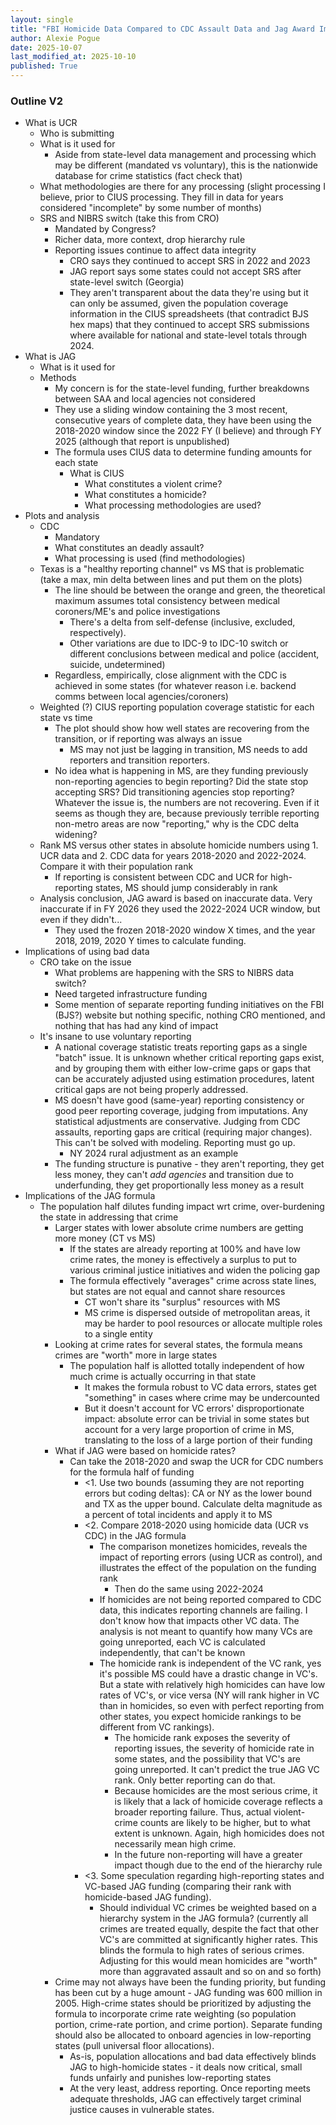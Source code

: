 ```yaml
---
layout: single
title: "FBI Homicide Data Compared to CDC Assault Data and Jag Award Implications for Some States"
author: Alexie Pogue
date: 2025-10-07
last_modified_at: 2025-10-10
published: True
---
```


### Outline V2
- What is UCR 
    - Who is submitting
    - What is it used for
        - Aside from state-level data management and processing which may be different (mandated vs voluntary), this is the nationwide database for crime statistics (fact check that)
    - What methodologies are there for any processing (slight processing I believe, prior to CIUS processing. They fill in data for years considered "incomplete" by some number of months) 
    - SRS and NIBRS switch (take this from CRO)
        - Mandated by Congress?
        - Richer data, more context, drop hierarchy rule
        - Reporting issues continue to affect data integrity
            - CRO says they continued to accept SRS in 2022 and 2023 
            - JAG report says some states could not accept SRS after state-level switch (Georgia)
            - They aren't transparent about the data they're using but it can only be assumed, given the population coverage information in the CIUS spreadsheets (that contradict BJS hex maps) that they continued to accept SRS submissions where available for national and state-level totals through 2024. 
- What is JAG
    - What is it used for
    - Methods
        - My concern is for the state-level funding, further breakdowns between SAA and local agencies not considered
        - They use a sliding window containing the 3 most recent, consecutive years of complete data, they have been using the 2018-2020 window since the 2022 FY (I believe) and through FY 2025 (although that report is unpublished)
        - The formula uses CIUS data to determine funding amounts for each state
            - What is CIUS
                - What constitutes a violent crime? 
                - What constitutes a homicide?
                - What processing methodologies are used? 
- Plots and analysis
    - CDC 
        - Mandatory
        - What constitutes an deadly assault?
        - What processing is used (find methodologies)
    - Texas is a "healthy reporting channel" vs MS that is problematic (take a max, min delta between lines and put them on the plots)
        - The line should be between the orange and green, the theoretical maximum assumes total consistency between medical coroners/ME's and police investigations 
            - There's a delta from self-defense (inclusive, excluded, respectively). 
            - Other variations are due to IDC-9 to IDC-10 switch or different conclusions between medical and police (accident, suicide, undetermined)
        - Regardless, empirically, close alignment with the CDC is achieved in some states (for whatever reason i.e. backend comms between local agencies/coroners) 
    - Weighted (?) CIUS reporting population coverage statistic for each state vs time
        - The plot should show how well states are recovering from the transition, or if reporting was always an issue
            - MS may not just be lagging in transition, MS needs to add reporters and transition reporters.
        - No idea what is happening in MS, are they funding previously non-reporting agencies to begin reporting? Did the state stop accepting SRS? Did transitioning agencies stop reporting? Whatever the issue is, the numbers are not recovering. Even if it seems as though they are, because previously terrible reporting non-metro areas are now "reporting," why is the CDC delta widening? 
    - Rank MS versus other states in absolute homicide numbers using 1. UCR data and 2. CDC data for years 2018-2020 and 2022-2024. Compare it with their population rank
        - If reporting is consistent between CDC and UCR for high-reporting states, MS should jump considerably in rank
    - Analysis conclusion, JAG award is based on inaccurate data. Very inaccurate if in FY 2026 they used the 2022-2024 UCR window, but even if they didn't...
        - They used the frozen 2018-2020 window X times, and the year 2018, 2019, 2020 Y times to calculate funding. 
- Implications of using bad data
    - CRO take on the issue
        - What problems are happening with the SRS to NIBRS data switch? 
        - Need targeted infrastructure funding
        - Some mention of separate reporting funding initiatives on the FBI (BJS?) website but nothing specific, nothing CRO mentioned, and nothing that has had any kind of impact
    - It's insane to use voluntary reporting 
        - A national coverage statistic treats reporting gaps as a single "batch" issue. It is unknown whether critical reporting gaps exist, and by grouping them with either low-crime gaps or gaps that can be accurately adjusted using estimation procedures, latent critical gaps are not being properly addressed. 
        - MS doesn't have good (same-year) reporting consistency or good peer reporting coverage, judging from imputations. Any statistical adjustments are conservative. Judging from CDC assaults, reporting gaps are critical (requiring major changes). This can't be solved with modeling. Reporting must go up. 
            - NY 2024 rural adjustment as an example
        - The funding structure is punative - they aren't reporting, they get less money, they can't *add agencies* and transition due to underfunding, they get proportionally less money as a result
- Implications of the JAG formula 
    - The population half dilutes funding impact wrt crime, over-burdening the state in addressing that crime
        - Larger states with lower absolute crime numbers are getting more money (CT vs MS)
            - If the states are already reporting at 100% and have low crime rates, the money is effectively a surplus to put to various criminal justice initiatives and widen the policing gap
            - The formula effectively "averages" crime across state lines, but states are not equal and cannot share resources 
                - CT won't share its "surplus" resources with MS
                - MS crime is dispersed outside of metropolitan areas, it may be harder to pool resources or allocate multiple roles to a single entity
        - Looking at crime rates for several states, the formula means crimes are "worth" more in large states  
            - The population half is allotted totally independent of how much crime is actually occurring in that state  
                - It makes the formula robust to VC data errors, states get "something" in cases where crime may be undercounted  
                - But it doesn't account for VC errors' disproportionate impact: absolute error can be trivial in some states but account for a very large proportion of crime in MS, translating to the loss of a large portion of their funding
        - What if JAG were based on homicide rates?  
            - Can take the 2018-2020 and swap the UCR for CDC numbers for the formula half of funding  
                - <1. Use two bounds (assuming they are not reporting errors but coding deltas): CA or NY as the lower bound and TX as the upper bound. Calculate delta magnitude as a percent of total incidents and apply it to MS  
                - <2. Compare 2018-2020 using homicide data (UCR vs CDC) in the JAG formula 
                    - The comparison monetizes homicides, reveals the impact of reporting errors (using UCR as control), and illustrates the effect of the population on the funding rank  
                        - Then do the same using 2022-2024
                    - If homicides are not being reported compared to CDC data, this indicates reporting channels are failing. I don't know how that impacts other VC data. The analysis is not meant to quantify how many VCs are going unreported, each VC is calculated independently, that can't be known  
                    - The homicide rank is independent of the VC rank, yes it's possible MS could have a drastic change in VC's. But a state with relatively high homicides can have low rates of VC's, or vice versa (NY will rank higher in VC than in homicides, so even with perfect reporting from other states, you expect homicide rankings to be different from VC rankings).  
                        - The homicide rank exposes the severity of reporting issues, the severity of homicide rate in some states, and the possibility that VC's are going unreported. It can't predict the true JAG VC rank. Only better reporting can do that.  
                        - Because homicides are the most serious crime, it is likely that a lack of homicide coverage reflects a broader reporting failure. Thus, actual violent-crime counts are likely to be higher, but to what extent is unknown. Again, high homicides does not necessarily mean high crime. 
                        - In the future non-reporting will have a greater impact though due to the end of the hierarchy rule
                - <3. Some speculation regarding high-reporting states and VC-based JAG funding (comparing their rank with homicide-based JAG funding).  
                    - Should individual VC crimes be weighted based on a hierarchy system in the JAG formula? (currently all crimes are treated equally, despite the fact that other VC's are committed at significantly higher rates. This blinds the formula to high rates of serious crimes. Adjusting for this would mean homicides are "worth" more than aggravated assault and so on and so forth)
        - Crime may not always have been the funding priority, but funding has been cut by a huge amount - JAG funding was 600 million in 2005. High-crime states should be prioritized by adjusting the formula to incorporate crime rate weighting (so population portion, crime-rate portion, and crime portion). Separate funding should also be allocated to onboard agencies in low-reporting states (pull universal floor allocations). 
            - As-is, population allocations and bad data effectively blinds JAG to high-homicide states - it deals now critical, small funds unfairly and punishes low-reporting states 
            - At the very least, address reporting. Once reporting meets adequate thresholds, JAG can effectively target criminal justice causes in vulnerable states.
    

